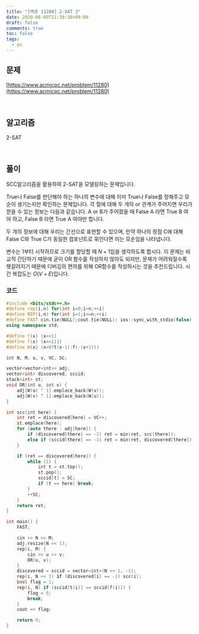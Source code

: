 ```yaml
---
title: "[백준 11280] 2-SAT 3"
date: 2020-08-09T11:39:38+09:00
draft: false
comments: true
toc: false
tags:
  - ps
---
```


## 문제

[https://www.acmicpc.net/problem/11280](https://www.acmicpc.net/problem/11280)

<br>

## 알고리즘

2-SAT

<br>

## 풀이

SCC알고리즘을 활용하여 2-SAT을 모델링하는 문제입니다.

True나 False를 판단해야 하는 하나의 변수에 대해 이미 True나 False를 정해주고 모순이 생기는지만 확인하는 문제입니다. 각 절에 대해 두 개의 or 관계가 주어지면 우리가 얻을 수 있는 정보는 다음과 같습니다. A or B가 주어졌을 때 False A 라면 True B 여야 하고, False B 라면 True A 여야만 합니다.

두 개의 정보에 대해 우리는 간선으로 표현할 수 있으며, 만약 하나의 정점 C에 대해 False C와 True C가 동일한 컴포넌트로 묶인다면 이는 모순임을 나타냅니다.

변수는 1부터 시작하므로 크기를 할당할 때 $N+1$임을 생각하도록 합시다. 이 문제는 비교적 간단하기 때문에 굳이 OR 함수를 작성하지 않아도 되지만, 문제가 어려워질수록 헷갈려지기 때문에 디버깅의 편의를 위해 OR함수를 작성하시는 것을 추천드립니다. 시간 복잡도는 $O(V+E)$입니다.

### 코드

```c++
#include <bits/stdc++.h>
#define rep(i,n) for(int i=0;i<n;++i)
#define REP(i,n) for(int i=1;i<=n;++i)
#define FAST cin.tie(NULL);cout.tie(NULL); ios::sync_with_stdio(false)
using namespace std;

#define t(x) (x<<1)
#define f(x) (x<<1|1)
#define W(x) (x>0?t(x-1):f(-(x+1)))

int N, M, u, v, VC, SC;

vector<vector<int>> adj;
vector<int> discovered, sccid;
stack<int> st;
void OR(int u, int v) {
    adj[W(u) ^ 1].emplace_back(W(v));
    adj[W(v) ^ 1].emplace_back(W(u));
}

int scc(int here) {
    int ret = discovered[here] = VC++;
    st.emplace(here);
    for (auto there : adj[here]) {
        if (discovered[there] == -1) ret = min(ret, scc(there));
        else if (sccid[there] == -1) ret = min(ret, discovered[there]);
    }

    if (ret == discovered[here]) {
        while (1) {
            int t = st.top();
            st.pop();
            sccid[t] = SC;
            if (t == here) break;
        }
        ++SC;
    }
    return ret;
}

int main() {
    FAST;

    cin >> N >> M;
    adj.resize(N << 1);
    rep(i, M) {
        cin >> u >> v;
        OR(u, v);
    }
    discovered = sccid = vector<int>(N << 1, -1);
    rep(i, N << 1) if (discovered[i] == -1) scc(i);
    bool flag = 1;
    rep(i, N) if (sccid[t(i)] == sccid[f(i)]) {
        flag = 0;
        break;
    }
    cout << flag;

    return 0;
}
```
